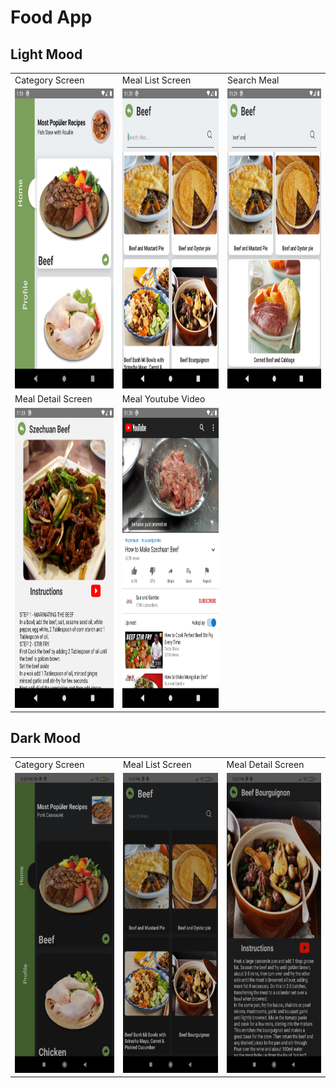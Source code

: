 #  Food App

## Light Mood
<table>
  <tr>
    <td>Category Screen</td>
     <td>Meal List Screen</td>
     <td>Search Meal</td>
  </tr>
  <tr>
    <td><img src="screenshots/category.png" width=270 height=480></td>
    <td><img src="screenshots/meal_list.png" width=270 height=480></td>
     <td><img src="screenshots/search_meal.png" width=270 height=480></td>
  </tr>
  <tr>
    <td>Meal Detail Screen</td>
    <td>Meal Youtube Video</td>
  </tr>
  <tr>
    <td><img src="screenshots/meal_detail.png" width=270 height=480></td>
    <td><img src="screenshots/meal_video.png" width=270 height=480></td>
  </tr>
 </table>

## Dark Mood

 <table>
  <tr>
    <td>Category Screen</td>
     <td>Meal List Screen</td>
     <td>Meal Detail Screen</td>
  </tr>
  <tr>
    <td><img src="screenshots/category_dark.jpg" width=270 height=480></td>
    <td><img src="screenshots/meal_dark.jpg" width=270 height=480></td>
     <td><img src="screenshots/detail_dark.jpg" width=270 height=480></td>
  </tr>
 </table>